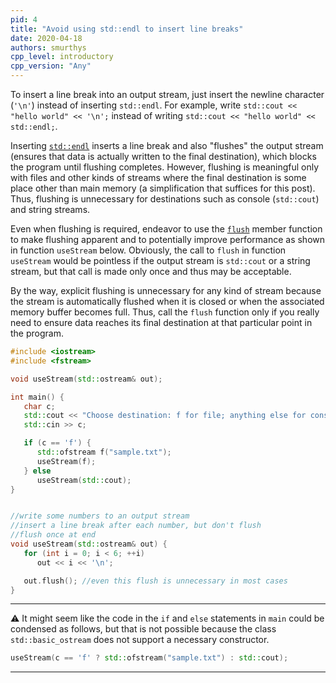 ```yaml
---
pid: 4
title: "Avoid using std::endl to insert line breaks"
date: 2020-04-18
authors: smurthys
cpp_level: introductory
cpp_version: "Any"
---
```


To insert a line break into an output stream, just insert the newline character (`'\n'`)
instead of inserting `std::endl`. For example, write `std::cout << "hello world" << '\n';`
instead of writing `std::cout << "hello world" << std::endl;`.
<!--more-->

Inserting [`std::endl`](https://en.cppreference.com/w/cpp/io/manip/endl) inserts a line
break and also "flushes" the output stream
(ensures that data is actually written to the final destination\), which blocks the
program until flushing completes. However, flushing is meaningful only with files and
other kinds of streams where the final destination is some place other than main memory
(a simplification that suffices for this post). Thus, flushing is unnecessary for
destinations such as console (`std::cout`) and string streams.

Even when flushing is required, endeavor to use the [`flush`](https://en.cppreference.com/w/cpp/io/basic_ostream/flush)
member function to make flushing apparent and to potentially improve performance as shown
in function `useStream` below. Obviously, the call to `flush` in function `useStream`
would be pointless if the output stream is `std::cout` or a string stream, but that call
is made only once and thus may be acceptable.

By the way, explicit flushing is unnecessary for any kind of stream because the stream is
automatically flushed when it is closed or when the associated memory buffer becomes full.
Thus, call the `flush` function only if you really need to ensure data reaches its final
destination at that particular point in the program.

```cpp
#include <iostream>
#include <fstream>

void useStream(std::ostream& out);

int main() {
   char c;
   std::cout << "Choose destination: f for file; anything else for console: ";
   std::cin >> c;

   if (c == 'f') {
      std::ofstream f("sample.txt");
      useStream(f);
   } else
      useStream(std::cout);
}


//write some numbers to an output stream
//insert a line break after each number, but don't flush
//flush once at end
void useStream(std::ostream& out) {
   for (int i = 0; i < 6; ++i)
      out << i << '\n';

   out.flush(); //even this flush is unnecessary in most cases
}
```

---
⚠️ It might seem like the code in the `if` and `else` statements in `main` could be
condensed as follows, but that is not possible because the class `std::basic_ostream` does
not support a necessary constructor.

```cpp
useStream(c == 'f' ? std::ofstream("sample.txt") : std::cout);
```

---
